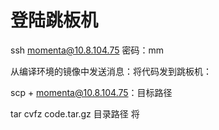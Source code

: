 # 登陆跳板机

ssh momenta@10.8.104.75 密码：mm



从编译环境的镜像中发送消息：将代码发到跳板机：

scp + momenta@10.8.104.75：目标路径 

tar cvfz code.tar.gz  目录路径  将



